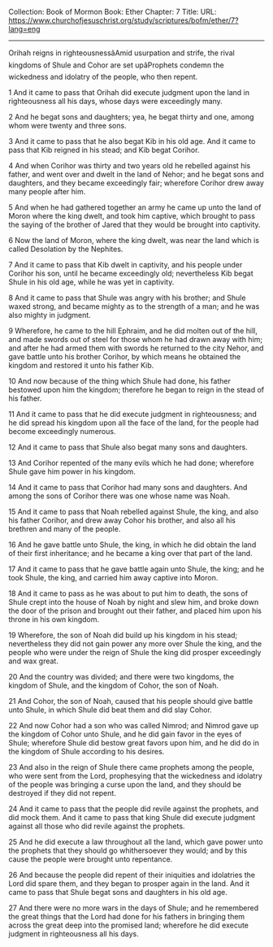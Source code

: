 Collection: Book of Mormon
Book: Ether
Chapter: 7
Title: 
URL: https://www.churchofjesuschrist.org/study/scriptures/bofm/ether/7?lang=eng

---

Orihah reigns in righteousnessâAmid usurpation and strife, the rival kingdoms of Shule and Cohor are set upâProphets condemn the wickedness and idolatry of the people, who then repent.

1 And it came to pass that Orihah did execute judgment upon the land in righteousness all his days, whose days were exceedingly many.

2 And he begat sons and daughters; yea, he begat thirty and one, among whom were twenty and three sons.

3 And it came to pass that he also begat Kib in his old age. And it came to pass that Kib reigned in his stead; and Kib begat Corihor.

4 And when Corihor was thirty and two years old he rebelled against his father, and went over and dwelt in the land of Nehor; and he begat sons and daughters, and they became exceedingly fair; wherefore Corihor drew away many people after him.

5 And when he had gathered together an army he came up unto the land of Moron where the king dwelt, and took him captive, which brought to pass the saying of the brother of Jared that they would be brought into captivity.

6 Now the land of Moron, where the king dwelt, was near the land which is called Desolation by the Nephites.

7 And it came to pass that Kib dwelt in captivity, and his people under Corihor his son, until he became exceedingly old; nevertheless Kib begat Shule in his old age, while he was yet in captivity.

8 And it came to pass that Shule was angry with his brother; and Shule waxed strong, and became mighty as to the strength of a man; and he was also mighty in judgment.

9 Wherefore, he came to the hill Ephraim, and he did molten out of the hill, and made swords out of steel for those whom he had drawn away with him; and after he had armed them with swords he returned to the city Nehor, and gave battle unto his brother Corihor, by which means he obtained the kingdom and restored it unto his father Kib.

10 And now because of the thing which Shule had done, his father bestowed upon him the kingdom; therefore he began to reign in the stead of his father.

11 And it came to pass that he did execute judgment in righteousness; and he did spread his kingdom upon all the face of the land, for the people had become exceedingly numerous.

12 And it came to pass that Shule also begat many sons and daughters.

13 And Corihor repented of the many evils which he had done; wherefore Shule gave him power in his kingdom.

14 And it came to pass that Corihor had many sons and daughters. And among the sons of Corihor there was one whose name was Noah.

15 And it came to pass that Noah rebelled against Shule, the king, and also his father Corihor, and drew away Cohor his brother, and also all his brethren and many of the people.

16 And he gave battle unto Shule, the king, in which he did obtain the land of their first inheritance; and he became a king over that part of the land.

17 And it came to pass that he gave battle again unto Shule, the king; and he took Shule, the king, and carried him away captive into Moron.

18 And it came to pass as he was about to put him to death, the sons of Shule crept into the house of Noah by night and slew him, and broke down the door of the prison and brought out their father, and placed him upon his throne in his own kingdom.

19 Wherefore, the son of Noah did build up his kingdom in his stead; nevertheless they did not gain power any more over Shule the king, and the people who were under the reign of Shule the king did prosper exceedingly and wax great.

20 And the country was divided; and there were two kingdoms, the kingdom of Shule, and the kingdom of Cohor, the son of Noah.

21 And Cohor, the son of Noah, caused that his people should give battle unto Shule, in which Shule did beat them and did slay Cohor.

22 And now Cohor had a son who was called Nimrod; and Nimrod gave up the kingdom of Cohor unto Shule, and he did gain favor in the eyes of Shule; wherefore Shule did bestow great favors upon him, and he did do in the kingdom of Shule according to his desires.

23 And also in the reign of Shule there came prophets among the people, who were sent from the Lord, prophesying that the wickedness and idolatry of the people was bringing a curse upon the land, and they should be destroyed if they did not repent.

24 And it came to pass that the people did revile against the prophets, and did mock them. And it came to pass that king Shule did execute judgment against all those who did revile against the prophets.

25 And he did execute a law throughout all the land, which gave power unto the prophets that they should go whithersoever they would; and by this cause the people were brought unto repentance.

26 And because the people did repent of their iniquities and idolatries the Lord did spare them, and they began to prosper again in the land. And it came to pass that Shule begat sons and daughters in his old age.

27 And there were no more wars in the days of Shule; and he remembered the great things that the Lord had done for his fathers in bringing them across the great deep into the promised land; wherefore he did execute judgment in righteousness all his days.
